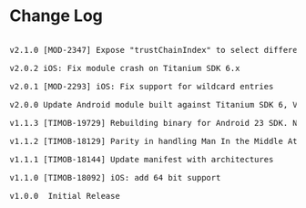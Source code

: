 # Change Log
<pre>

v2.1.0 [MOD-2347] Expose "trustChainIndex" to select different certificates than the leaf

v2.0.2 iOS: Fix module crash on Titanium SDK 6.x

v2.0.1 [MOD-2293] iOS: Fix support for wildcard entries

v2.0.0 Update Android module built against Titanium SDK 6, V8 5.1.281.59.

v1.1.3 [TIMOB-19729] Rebuilding binary for Android 23 SDK. No changes to code.

v1.1.2 [TIMOB-18129] Parity in handling Man In the Middle Attack

v1.1.1 [TIMOB-18144] Update manifest with architectures

v1.1.0 [TIMOB-18092] iOS: add 64 bit support

v1.0.0	Initial Release
